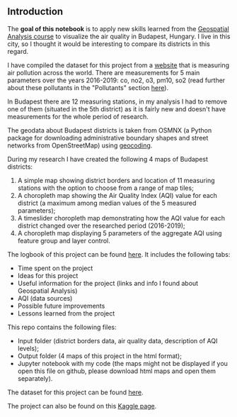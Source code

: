 ## Introduction
The **goal of this notebook** is to apply new skills learned from the [Geospatial Analysis course](https://www.kaggle.com/learn/geospatial-analysis) to visualize the air quality in Budapest, Hungary. I live in this city, so I thought it would be interesting to compare its districts in this regard. 

I have compiled the dataset for this project from a [website](https://aqicn.org/city/budapest/) that is measuring air pollution across the world. There are measurements for 5 main parameters over the years 2016-2019: co, no2, o3, pm10, so2 (read further about these pollutants in the "Pollutants" section [here](https://en.wikipedia.org/wiki/Air_pollution)). 

In Budapest there are 12 measuring stations, in my analysis I had to remove one of them (situated in the 5th district) as it is fairly new and doesn't have measurements for the whole period of research. 

The geodata about Budapest districts is taken from OSMNX (a Python package for downloading administrative boundary shapes and street networks from OpenStreetMap) using [geocoding](https://www.kaggle.com/alexisbcook/manipulating-geospatial-data).

During my research I have created the following 4 maps of Budapest districts:
1. A simple map showing district borders and location of 11 measuring stations with the option to choose from a range of map tiles;
2. A choropleth map showing the Air Quality Index (AQI) value for each district (a maximum among median values of the 5 measured parameters);
3. A timeslider choropleth map demonstrating how the AQI value for each district changed over the researched period (2016-2019);
4. A choropleth map displaying 5 parameters of the aggregate AQI using feature group and layer control.

The logbook of this project can be found [here](https://docs.google.com/spreadsheets/d/1N_3xASxg3NRPEUMzZn5oDMCpE0OkMCAhTfPZsqVewjc/edit?usp=sharing). It includes the following tabs:

- Time spent on the project
- Ideas for this project
- Useful information for the project (links and info I found about Geospatial Analysis)
- AQI (data sources)
- Possible future improvements
- Lessons learned from the project

This repo contains the following files:
- Input folder (district borders data, air quality data, description of AQI levels);
- Output folder (4 maps of this project in the html format);
- Jupyter notebook with my code (the maps might not be displayed if you open this file on github, please download html maps and open them separately).

The dataset for this project can be found [here](https://www.kaggle.com/tatianasnwrt/geo-bud-districts).

The project can also be found on this [Kaggle page](https://www.kaggle.com/tatianasnwrt/visualizing-air-quality-in-budapest-folium?scriptVersionId=36422464).
